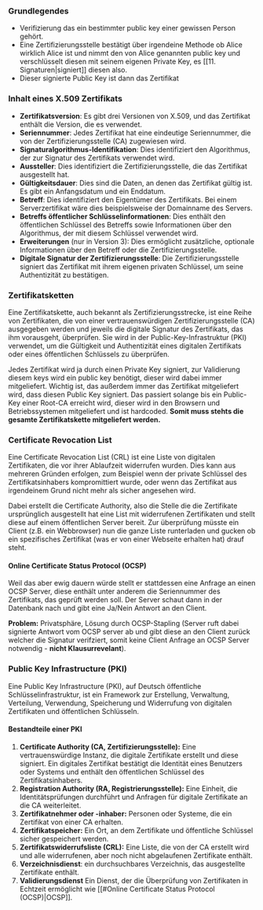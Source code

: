 ###  Grundlegendes

- Verifizierung das ein bestimmter public key einer gewissen Person gehört.
- Eine Zertifizierungsstelle bestätigt über irgendeine Methode ob Alice wirklich Alice ist und nimmt den von Alice genannten public key und verschlüsselt diesen mit seinem eigenen Private Key, es [[11. Signaturen|signiert]] diesen also.
- Dieser signierte Public Key ist dann das Zertifikat
### Inhalt eines X.509 Zertifikats

- **Zertifikatsversion**: Es gibt drei Versionen von X.509, und das Zertifikat enthält die Version, die es verwendet.
- **Seriennummer**: Jedes Zertifikat hat eine eindeutige Seriennummer, die von der Zertifizierungsstelle (CA) zugewiesen wird.
- **Signaturalgorithmus-Identifikation**: Dies identifiziert den Algorithmus, der zur Signatur des Zertifikats verwendet wird.
- **Aussteller**: Dies identifiziert die Zertifizierungsstelle, die das Zertifikat ausgestellt hat.
- **Gültigkeitsdauer**: Dies sind die Daten, an denen das Zertifikat gültig ist. Es gibt ein Anfangsdatum und ein Enddatum.
- **Betreff**: Dies identifiziert den Eigentümer des Zertifikats. Bei einem Serverzertifikat wäre dies beispielsweise der Domainname des Servers.
- **Betreffs öffentlicher Schlüsselinformationen**: Dies enthält den öffentlichen Schlüssel des Betreffs sowie Informationen über den Algorithmus, der mit diesem Schlüssel verwendet wird.
- **Erweiterungen** (nur in Version 3): Dies ermöglicht zusätzliche, optionale Informationen über den Betreff oder die Zertifizierungsstelle.
- **Digitale Signatur der Zertifizierungsstelle**: Die Zertifizierungsstelle signiert das Zertifikat mit ihrem eigenen privaten Schlüssel, um seine Authentizität zu bestätigen.
### Zertifikatsketten

Eine Zertifikatskette, auch bekannt als Zertifizierungsstrecke, ist eine Reihe von Zertifikaten, die von einer vertrauenswürdigen Zertifizierungsstelle (CA) ausgegeben werden und jeweils die digitale Signatur des Zertifikats, das ihm vorausgeht, überprüfen. Sie wird in der Public-Key-Infrastruktur (PKI) verwendet, um die Gültigkeit und Authentizität eines digitalen Zertifikats oder eines öffentlichen Schlüssels zu überprüfen. 

Jedes Zertifikat wird ja durch einen Private Key signiert, zur Validierung diesem keys wird ein public key benötigt, dieser wird dabei immer mitgeliefert. Wichtig ist, das außerdem immer das Zertifikat mitgeliefert wird, dass diesen Public Key signiert. Das passiert solange bis ein Public-Key einer Root-CA erreicht wird, dieser wird in den Browsern und Betriebssystemen mitgeliefert und ist hardcoded. **Somit muss stehts die gesamte Zertifikatskette mitgeliefert werden.**
### Certificate Revocation List

Eine Certificate Revocation List (CRL) ist eine Liste von digitalen Zertifikaten, die vor ihrer Ablaufzeit widerrufen wurden. Dies kann aus mehreren Gründen erfolgen, zum Beispiel wenn der private Schlüssel des Zertifikatsinhabers kompromittiert wurde, oder wenn das Zertifikat aus irgendeinem Grund nicht mehr als sicher angesehen wird.

Dabei erstellt die Certificate Authority, also die Stelle die die Zertifikate ursprünglich ausgestellt hat eine List mit widerrufenen Zertifikaten und stellt diese auf einem öffentlichen Server bereit. Zur überprüfung müsste ein Client (z.B. ein Webbrowser) nun die ganze Liste runterladen und gucken ob ein spezifisches Zertifikat (was er von einer Webseite erhalten hat) drauf steht.
#### Online Certificate Status Protocol (OCSP)

Weil das aber ewig dauern würde stellt er stattdessen eine Anfrage an einen OCSP Server, diese enthält unter anderem die Seriennummer des Zertifikats, das geprüft werden soll. Der Server schaut dann in der Datenbank nach und gibt eine Ja/Nein Antwort an den Client.

**Problem:** Privatsphäre, Lösung durch OCSP-Stapling (Server ruft dabei signierte Antwort vom OCSP server ab und gibt diese an den Client zurück welcher die Signatur verifziert, somit keine Client Anfrage an OCSP Server notwendig - **nicht Klausurrevelant**).
### Public Key Infrastructure (PKI)

Eine Public Key Infrastructure (PKI), auf Deutsch öffentliche Schlüsselinfrastruktur, ist ein Framework zur Erstellung, Verwaltung, Verteilung, Verwendung, Speicherung und Widerrufung von digitalen Zertifikaten und öffentlichen Schlüsseln.
#### Bestandteile einer PKI

1. **Certificate Authority (CA, Zertifizierungsstelle):** Eine vertrauenswürdige Instanz, die digitale Zertifikate erstellt und diese signiert. Ein digitales Zertifikat bestätigt die Identität eines Benutzers oder Systems und enthält den öffentlichen Schlüssel des Zertifikatsinhabers.
2. **Registration Authority (RA, Registrierungsstelle):** Eine Einheit, die Identitätsprüfungen durchführt und Anfragen für digitale Zertifikate an die CA weiterleitet.
3. **Zertifikatnehmer oder -inhaber:** Personen oder Systeme, die ein Zertifikat von einer CA erhalten.
4. **Zertifikatspeicher:** Ein Ort, an dem Zertifikate und öffentliche Schlüssel sicher gespeichert werden.
5. **Zertifikatswiderrufsliste (CRL):** Eine Liste, die von der CA erstellt wird und alle widerrufenen, aber noch nicht abgelaufenen Zertifikate enthält.
6. **Verzeichnisdienst**: ein durchsuchbares Verzeichnis, das ausgestellte Zertifikate enthält.
7. **Validierungsdienst** Ein Dienst, der die Überprüfung von Zertifikaten in Echtzeit ermöglicht wie [[#Online Certificate Status Protocol (OCSP)|OCSP]].